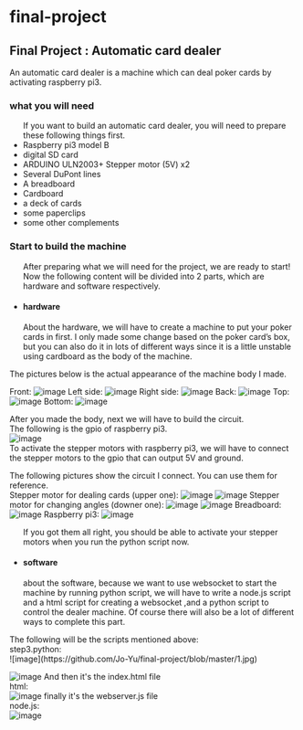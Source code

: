 # final-project
<h2>Final Project : Automatic card dealer </h2>
<p>An automatic card dealer is a machine which can deal poker cards by activating  raspberry pi3. </p>
<h3>what you will need</h3>
<ul>If you want to build an automatic card dealer, you will need to prepare these following things first.
	<li>Raspberry pi3 model B</li>
	<li>digital SD card</li>
	<li>ARDUINO ULN2003+ Stepper motor (5V) x2</li>
	<li>Several DuPont lines</li>
	<li>A breadboard</li>
	<li>Cardboard</li>
	<li>a deck of cards</li>
	<li>some paperclips</li>
	<li>some other complements</li>
</ul>
<h3>Start to build the machine</h3>
<ul>After preparing what we will need for the project, we are ready to start!</br>
Now the following content will be divided into 2 parts, which are hardware and software respectively.
  <li><h4>hardware</h4>
  	About the hardware, we will have to create a machine to put your poker cards in first. I only made some change based on the poker card’s box, but you can also do it in lots of different ways since it is a little unstable using cardboard as the body of the machine. </ul>
The pictures below is the actual appearance of the machine body I made.

Front:
 ![image](https://github.com/Jo-Yu/final-project/blob/master/IMG_9857.JPG)
Left side:
 ![image](https://github.com/Jo-Yu/final-project/blob/master/IMG_9858.JPG)
Right side:
 ![image](https://github.com/Jo-Yu/final-project/blob/master/IMG_9860.JPG)
Back:
 ![image](https://github.com/Jo-Yu/final-project/blob/master/IMG_9859.JPG)
Top:
 ![image](https://github.com/Jo-Yu/final-project/blob/master/IMG_9861.JPG)
Bottom:
 ![image](https://github.com/Jo-Yu/final-project/blob/master/IMG_9862.JPG)
 
After you made the body, next we will have to build the circuit.</br>
The following is the gpio of raspberry pi3.</br>
![image](https://github.com/Jo-Yu/final-project/blob/master/raspberry-pi-15.jpg)</br>
To activate the stepper motors with raspberry pi3, we will have to connect the stepper motors to the gpio that can output 5V and ground.</br>

The following pictures show the circuit I connect. You can use them for reference.</br>
Stepper motor for dealing cards (upper one):
![image](https://github.com/Jo-Yu/final-project/blob/master/IMG_9863.JPG)
![image](https://github.com/Jo-Yu/final-project/blob/master/IMG_9864.JPG)
Stepper motor for changing angles (downer one):
![image](https://github.com/Jo-Yu/final-project/blob/master/IMG_9865.JPG)
![image](https://github.com/Jo-Yu/final-project/blob/master/IMG_9866.JPG)
Breadboard:
![image](https://github.com/Jo-Yu/final-project/blob/master/IMG_9867.JPG)
Raspberry pi3:
![image](https://github.com/Jo-Yu/final-project/blob/master/IMG_9868.JPG)

<ul>If you got them all right, you should be able to activate your stepper motors when you run the python script now.
	<li><h4>software</h4></li>
about the software, because we want to use websocket to start the machine by running python script, we will have to write a node.js script and a html script for creating a websocket ,and a python script to control the dealer machine. Of course there will also be a lot of different ways to complete this part.
</ul>
The following will be the scripts mentioned above:</br>
step3.python:</br>
![image](https://github.com/Jo-Yu/final-project/blob/master/1.jpg)

![image](https://github.com/Jo-Yu/final-project/blob/master/螢幕快照%202018-06-20%20%E4%B8%8B%E5%8D%885.17.31.png)
And then it's the index.html file</br>
html:</br>
![image](https://github.com/Jo-Yu/final-project/blob/master/螢幕快照%202018-06-20%20%E4%B8%8B%E5%8D%885.19.00.png)
finally it's the webserver.js file</br>
node.js:</br>
![image](https://github.com/Jo-Yu/final-project/blob/master/螢幕快照%202018-06-20%20%E4%B8%8B%E5%8D%885.19.22.png)









